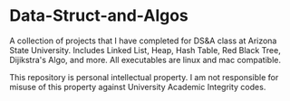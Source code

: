 # Data-Struct-and-Algos
A collection of projects that I have completed for DS&amp;A class at Arizona State University.
Includes Linked List, Heap, Hash Table, Red Black Tree, Dijikstra's Algo, and more.
All executables are linux and mac compatible. 


This repository is personal intellectual property.
I am not responsible for misuse of this property against University Academic Integrity codes.
